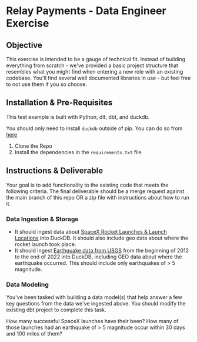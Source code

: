 # Relay Payments - Data Engineer Exercise


## Objective

This exercise is intended to be a gauge of technical fit. Instead of building everything from scratch - we've provided a basic project structure that resembles what you might find when entering a new role with an existing codebase. You'll find several well documented libraries in use - but feel free to not use them if you so choose. 

## Installation & Pre-Requisites
This test example is built with Python, dlt, dbt, and duckdb. 

You should only need to install `duckdb` outside of pip. You can do so from [here](https://duckdb.org/docs/installation/?version=stable&environment=cli&platform=macos&download_method=package_manager)

1. Clone the Repo
2. Install the dependencies in the `requirements.txt` file

## Instructions & Deliverable

Your goal is to add functionality to the existing code that meets the following criteria. The final deliverable should be a merge request against the main branch of this repo OR a zip file with instructions about how to run it. 

### Data Ingestion & Storage
- It should ingest data about [SpaceX Rocket Launches & Launch Locations](https://github.com/r-spacex/SpaceX-API/blob/master/docs/launches/v4/all.md) into DuckDB. It should also include geo data about where the rocket launch took place. 
- It should ingest [Earthquake data from USGS](https://earthquake.usgs.gov/fdsnws/event/1/) from the beginning of 2012 to the end of 2022 into DuckDB, including GEO data about where the earthquake occurred. This should include only earthquakes of > 5 magnitude.

### Data Modeling
You've been tasked with building a data model(s) that help answer a few key questions from the data we've ingested above. You should modify the existing dbt project to complete this task. 

How many successful SpaceX launches have their been? How many of those launches had an earthquake of > 5 magnitude occur within 30 days and 100 miles of them? 






